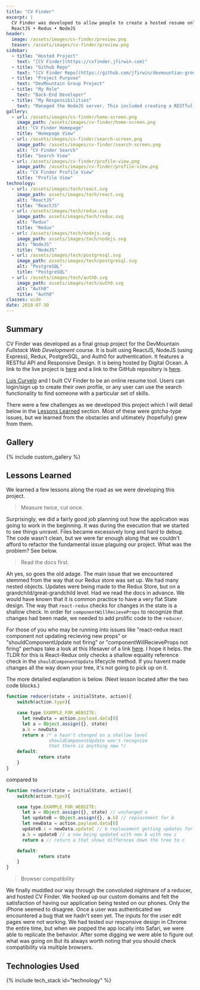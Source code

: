 ```yaml
---
title: "CV Finder"
excerpt: |
  CV Finder was developed to allow people to create a hosted resume online.
  ReactJS • Redux • NodeJS
header:
  image: /assets/images/cv-finder/preview.png
  teaser: /assets/images/cv-finder/preview.png
sidebar:
  - title: "Hosted Project"
    text: "[CV Finder](https://cvfinder.jfirwin.com)"
  - title: "Github Repo"
    text: "[CV Finder Repo](https://github.com/jfirwin/devmountian-group-project)"
  - title: "Project Purpose"
    text: "DevMountain Group Project"
  - title: "My Role"
    text: "Back-End Developer"
  - title: "My Responsibilities"
    text: "Managed the NodeJS server. This included creating a RESTful API and managing the PostgreSQL Database."
gallery:
  - url: /assets/images/cv-finder/home-screen.png
    image_path: /assets/images/cv-finder/home-screen.png
    alt: "CV Finder Homepage"
    title: "Homepage View"
  - url: /assets/images/cv-finder/search-screen.png
    image_path: /assets/images/cv-finder/search-screen.png
    alt: "CV Finder Search"
    title: "Search View"
  - url: /assets/images/cv-finder/profile-view.png
    image_path: /assets/images/cv-finder/profile-view.png
    alt: "CV Finder Profile View"
    title: "Profile View"
technology:
  - url: /assets/images/tech/react.svg
    image_path: assets/images/tech/react.svg
    alt: "ReactJS"
    title: "ReactJS"
  - url: /assets/images/tech/redux.svg
    image_path: assets/images/tech/redux.svg
    alt: "Redux"
    title: "Redux"
  - url: /assets/images/tech/nodejs.svg
    image_path: assets/images/tech/nodejs.svg
    alt: "NodeJS"
    title: "NodeJS"
  - url: /assets/images/tech/postgresql.svg
    image_path: assets/images/tech/postgresql.svg
    alt: "PostgreSQL"
    title: "PostgreSQL"
  - url: /assets/images/tech/auth0.svg
    image_path: assets/images/tech/auth0.svg
    alt: "Auth0"
    title: "Auth0"
classes: wide
date: 2018-07-30
---
```


## Summary

CV Finder was developed as a final group project for the DevMountain *Fullstack Web Development* course. It is built using ReactJS, NodeJS (using Express), Redux, PostgreSQL, and Auth0 for authentication. It features a RESTful API and Responsive Design. It is being hosted by Digital Ocean. A link to the live project is [here](https://cvfinder.jfirwin.com "CV Finder Hosted") and a link to the GitHub repository is [here](https://github.com/jfirwin/devmountain-group-project).

[Luis Curvelo](https://github.com/lcurvelo27 "Luis' Github") and I built CV Finder to be an online resume tool. Users can login/sign up to create their own profile, or any user can use the search functionality to find someone with a particular set of skills.

There were a few challenges as we developed this project which I will detail below in the [Lessons Learned](#lessons-learned) section. Most of these were gotcha-type issues, but we learned from the obstacles and ultimately (hopefully) grew from them.

## Gallery

{% include custom_gallery %}

## Lessons Learned

We learned a few lessons along the road as we were developing this project.

> Measure twice, cut once.

Surprisingly, we did a fairly good job planning out how the application was going to work in the beginning. It was during the execution that we started to see things unravel. Files became excessively long and hard to debug. The code wasn't clean, but we were far enough along that we couldn't afford to refactor the fundamental issue plaguing our project. What was the problem? See below.

> Read the docs first.

Ah yes, so goes the old adage. The main issue that we encountered stemmed from the way that our Redux store was set up. We had many nested objects. Updates were being made to the Redux Store, but on a grandchild/great-grandchild level. Had we read the docs in advance. We would have known that it is common practice to have a very flat State design. The way that `react-redux` checks for changes in the state is a shallow check. In order for `componentWillRecieveProps` to recognize that changes had been made, we needed to add prolific code to the `reducer`.

For those of you who may be running into issues like "react-redux react component not updating recieving new props" or "shouldComponentUpdate not firing" or "componentWillRecieveProps not firing" perhaps take a look at this lifesaver of a link [here](https://redux.js.org/faq/reactredux#why-isnt-my-component-re-rendering-or-my-mapstatetoprops-running). I hope it helps. the TLDR for this is React-Redux only checks a shallow equality reference check in the `shouldComponentUpdate` lifecycle method. If you havent made changes all the way down your tree, it's not going to pick up on it.

The more detailed explanation is below. (Next lesson located after the two code blocks.)
```javascript
function reducer(state = initialState, action){
	switch(action.type){

    case type.EXAMPLE_FOR_WEBSITE:
      let newData = action.payload.data[0]
      let a = Object.assign({}, state)
      a.b = newData
      return a /* a hasn't changed on a shallow level
                shouldComponentUpdate won't recognize
                that there is anything new */
    default:
			return state
	}
}
```
compared to
```javascript
function reducer(state = initialState, action){
	switch(action.type){

    case type.EXAMPLE_FOR_WEBSITE:
      let a = Object.assign({}, state) // unchanged a
      let updateB = Object.assign({}, a.b) // replacement for b
      let newData = action.payload.data[0]
      updateB.c = newData.updateC // b replacement getting updates for c
      a.b = updateB // a now being updated with new b with new c
      return a // return a that shows differnces down the tree to c

    default:
			return state
	}
}
```

> Browser compatibility

We finally muddled our way through the convoluted nightmare of a reducer, and hosted CV Finder. We hooked up our custom domains and felt the satisfaction of having our application being tested on our phones. Only the iPhone seemed to disagree. Once a user was authenticated we encountered a bug that we hadn't seen yet. The inputs for the user edit pages were not working. We had tested our responsive design in Chrome the entire time, but when we popped the app locally into Safari, we were able to replicate the behavior. After some digging we were able to figure out what was going on But its always worth noting that you should check compatibility via multiple browsers.

## Technologies Used

{% include tech_stack id="technology" %}
